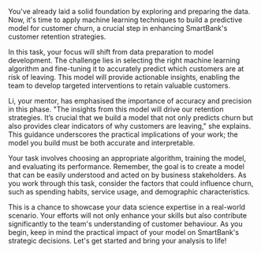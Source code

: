 You've already laid a solid foundation by exploring and preparing the data. Now, it's time to apply machine learning techniques to build a predictive model for customer churn, a crucial step in enhancing SmartBank's customer retention strategies.

In this task, your focus will shift from data preparation to model development. The challenge lies in selecting the right machine learning algorithm and fine-tuning it to accurately predict which customers are at risk of leaving. This model will provide actionable insights, enabling the team to develop targeted interventions to retain valuable customers.

Li, your mentor, has emphasised the importance of accuracy and precision in this phase. "The insights from this model will drive our retention strategies. It’s crucial that we build a model that not only predicts churn but also provides clear indicators of why customers are leaving," she explains. This guidance underscores the practical implications of your work; the model you build must be both accurate and interpretable.

Your task involves choosing an appropriate algorithm, training the model, and evaluating its performance. Remember, the goal is to create a model that can be easily understood and acted on by business stakeholders. As you work through this task, consider the factors that could influence churn, such as spending habits, service usage, and demographic characteristics.

This is a chance to showcase your data science expertise in a real-world scenario. Your efforts will not only enhance your skills but also contribute significantly to the team's understanding of customer behaviour. As you begin, keep in mind the practical impact of your model on SmartBank's strategic decisions. Let's get started and bring your analysis to life!